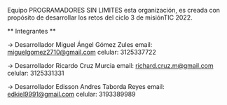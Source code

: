 Equipo PROGRAMADORES SIN LIMITES 
esta organización, es creada con propósito de desarrollar los retos del ciclo 3 de misiónTIC 2022.

** Integrantes **

-> Desarrollador 
Miguel Ángel Gómez Zules 
email: miguelgomez2710@gmail.com
celular: 3125337722



-> Desarrollador 
Ricardo  Cruz  Murcia 
email: richard.cruz.m@gmail.com
celular: 3125331331


-> Desarrollador 
Edisson Andres Taborda Reyes
email: edkiel9991@gmail.com
celular: 3193389989

